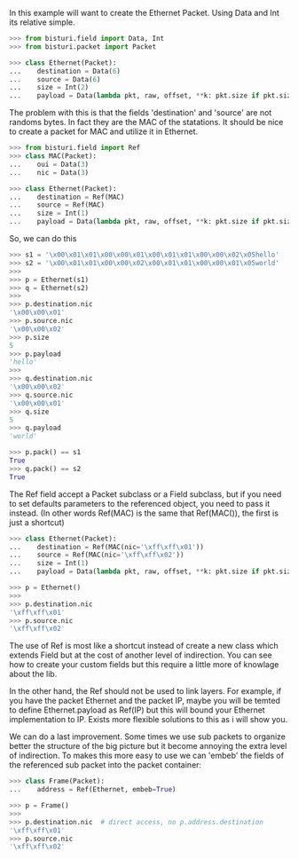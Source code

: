 In this example will want to create the Ethernet Packet.
Using Data and Int its relative simple.

```python
>>> from bisturi.field import Data, Int
>>> from bisturi.packet import Packet

>>> class Ethernet(Packet):
...    destination = Data(6)
...    source = Data(6)
...    size = Int(2)
...    payload = Data(lambda pkt, raw, offset, **k: pkt.size if pkt.size <= 1500 else len(raw)-offset)

```

The problem with this is that the fields 'destination' and 'source' are not randoms bytes.
In fact they are the MAC of the statations.
It should be nice to create a packet for MAC and utilize it in Ethernet.

```python
>>> from bisturi.field import Ref
>>> class MAC(Packet):
...    oui = Data(3)
...    nic = Data(3)

>>> class Ethernet(Packet):
...    destination = Ref(MAC)
...    source = Ref(MAC)
...    size = Int(1)
...    payload = Data(lambda pkt, raw, offset, **k: pkt.size if pkt.size <= 1500 else len(raw)-offset)

```

So, we can do this

```python
>>> s1 = '\x00\x01\x01\x00\x00\x01\x00\x01\x01\x00\x00\x02\x05hello'
>>> s2 = '\x00\x01\x01\x00\x00\x02\x00\x01\x01\x00\x00\x01\x05world'
>>>
>>> p = Ethernet(s1)
>>> q = Ethernet(s2)
>>>
>>> p.destination.nic
'\x00\x00\x01'
>>> p.source.nic
'\x00\x00\x02'
>>> p.size
5
>>> p.payload
'hello'
>>>
>>> q.destination.nic
'\x00\x00\x02'
>>> q.source.nic
'\x00\x00\x01'
>>> q.size
5
>>> q.payload
'world'

>>> p.pack() == s1
True
>>> q.pack() == s2
True

```

The Ref field accept a Packet subclass or a Field subclass, but if you need 
to set defaults parameters to the referenced object, you need to pass it instead.
(In other words Ref(MAC) is the same that Ref(MAC()), the first is just a shortcut)

```python
>>> class Ethernet(Packet):
...    destination = Ref(MAC(nic='\xff\xff\x01'))
...    source = Ref(MAC(nic='\xff\xff\x02'))
...    size = Int(1)
...    payload = Data(lambda pkt, raw, offset, **k: pkt.size if pkt.size <= 1500 else len(raw)-offset)

>>> p = Ethernet()
>>>
>>> p.destination.nic
'\xff\xff\x01'
>>> p.source.nic
'\xff\xff\x02'

```

The use of Ref is most like a shortcut instead of create a new class which extends Field
but at the cost of another level of indirection.
You can see how to create your custom fields but this require a little more of knowlage
about the lib.

In the other hand, the Ref should not be used to link layers. For example, if you have
the packet Ethernet and the packet IP, maybe you will be temted to define 
Ethernet.payload as Ref(IP) but this will bound your Ethernet implementation to IP.
Exists more flexible solutions to this as i will show you.

We can do a last improvement. Some times we use sub packets to organize better the
structure of the big picture but it become annoying the extra level of indirection.
To makes this more easy to use we can 'embeb' the fields of the referenced sub packet
into the packet container:

```python
>>> class Frame(Packet):
...    address = Ref(Ethernet, embeb=True)

>>> p = Frame()
>>>
>>> p.destination.nic  # direct access, no p.address.destination
'\xff\xff\x01'
>>> p.source.nic
'\xff\xff\x02'

```
